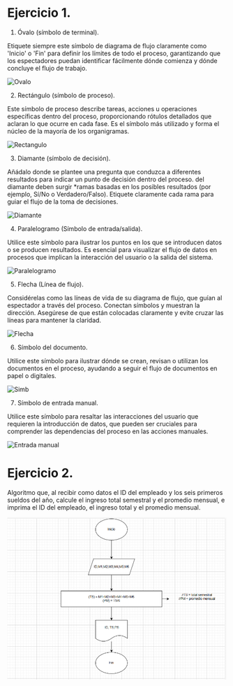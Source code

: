 # Ejercicio 1.

1. Óvalo (símbolo de terminal).

Etiquete siempre este símbolo de diagrama de flujo claramente como 'Inicio' o 'Fin' para definir los límites de todo el proceso, garantizando que los espectadores puedan identificar fácilmente dónde comienza y dónde concluye el flujo de trabajo.

![Ovalo](https://clickup.com/blog/wp-content/uploads/2024/09/Oval.png)

2. Rectángulo (símbolo de proceso).

Este símbolo de proceso describe tareas, acciones u operaciones específicas dentro del proceso, proporcionando rótulos detallados que aclaran lo que ocurre en cada fase. Es el símbolo más utilizado y forma el núcleo de la mayoría de los organigramas.

![Rectangulo](https://clickup.com/blog/wp-content/uploads/2024/09/Rectangle.png)

3. Diamante (símbolo de decisión).

Añádalo donde se plantee una pregunta que conduzca a diferentes resultados para indicar un punto de decisión dentro del proceso. del diamante deben surgir *ramas basadas en los posibles resultados (por ejemplo, Sí/No o Verdadero/Falso). Etiquete claramente cada rama para guiar el flujo de la toma de decisiones.

![Diamante](https://clickup.com/blog/wp-content/uploads/2024/09/Diamond.png)

4. Paralelogramo (Símbolo de entrada/salida).

Utilice este símbolo para ilustrar los puntos en los que se introducen datos o se producen resultados. Es esencial para visualizar el flujo de datos en procesos que implican la interacción del usuario o la salida del sistema.

![Paralelogramo](https://clickup.com/blog/wp-content/uploads/2024/09/Parallelogram.png)

5. Flecha (Línea de flujo).

Considérelas como las líneas de vida de su diagrama de flujo, que guían al espectador a través del proceso. Conectan símbolos y muestran la dirección. Asegúrese de que están colocadas claramente y evite cruzar las líneas para mantener la claridad.

![Flecha](https://clickup.com/blog/wp-content/uploads/2024/09/Arrow.png)

6. Símbolo del documento.

Utilice este símbolo para ilustrar dónde se crean, revisan o utilizan los documentos en el proceso, ayudando a seguir el flujo de documentos en papel o digitales.

![Simb](https://clickup.com/blog/wp-content/uploads/2024/09/Document-symbol-.png)

7. Símbolo de entrada manual.

Utilice este símbolo para resaltar las interacciones del usuario que requieren la introducción de datos, que pueden ser cruciales para comprender las dependencias del proceso en las acciones manuales.

![Entrada manual](https://clickup.com/blog/wp-content/uploads/2024/09/image-478.png)

# Ejercicio 2.

Algoritmo que, al recibir como datos el ID del empleado y los seis primeros sueldos del año, calcule el ingreso total semestral y el promedio mensual, e imprima el ID del empleado, el ingreso total y el promedio mensual.

![Diagrama del algoritmo](<Diagrama de flujo.png>)




